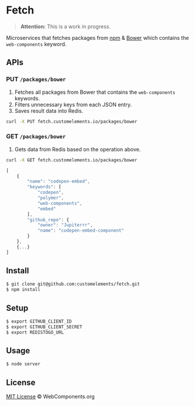 # Fetch

> **Attention:** This is a work in progress.

Microservices that fetches packages from [npm](https://www.npmjs.org/) & [Bower](http://bower.io/) which contains the `web-components` keyword.

## APIs

### PUT `/packages/bower`

1. Fetches all packages from Bower that contains the `web-components` keywords.
2. Filters unnecessary keys from each JSON entry.
3. Saves result data into Redis.

```sh
curl -X PUT fetch.customelements.io/packages/bower
```

### GET `/packages/bower`

1. Gets data from Redis based on the operation above.

```sh
curl -X GET fetch.customelements.io/packages/bower
```

```js
[
    {
        "name": "codepen-embed",
        "keywords": [
            "codepen",
            "polymer",
            "web-components",
            "embed"
        ],
        "github_repo": {
            "owner": "Jupiterrr",
            "name": "codepen-embed-component"
        }
    },
    {...}
]
```

## Install

```sh
$ git clone git@github.com:customelements/fetch.git
$ npm install
```

## Setup

```sh
$ export GITHUB_CLIENT_ID
$ export GITHUB_CLIENT_SECRET
$ export REDISTOGO_URL
```

## Usage

```sh
$ node server
```

## License

[MIT License](http://webcomponentsorg.mit-license.org/) © WebComponents.org